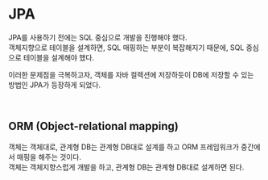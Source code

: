 # JPA

JPA를 사용하기 전에는 SQL 중심으로 개발을 진행해야 했다.  
객체지향으로 테이블을 설계하면, SQL 매핑하는 부분이 복잡해지기 때문에, SQL 중심으로 테이블을 설계해야 했다.

이러한 문제점을 극복하고자, 객체를 자바 컬렉션에 저장하듯이 DB에 저장할 수 있는 방법인 JPA가 등장하게 되었다.

<br>

## ORM (Object-relational mapping)
객체는 객체대로, 관계형 DB는 관계형 DB대로 설계를 하고 ORM 프레임워크가 중간에서 매핑을 해주는 것이다.  
객체는 객체지향스럽게 개발을 하고, 관계형 DB는 관계형 DB대로 설계하면 된다.

<br>
